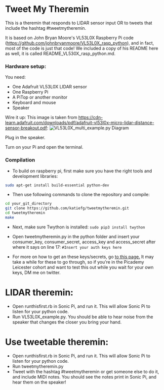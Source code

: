 # Tweet My Theremin

This is a theremin that responds to LIDAR sensor input OR to tweets that include the hashtag #tweetmytheremin.

It is based on John Bryan Moore's VL53L0X Raspberry Pi code (https://github.com/johnbryanmoore/VL53L0X_rasp_python), and in fact, most of the code is just that code! We included a copy of his README here as well, it is called README_VL530X_rasp_python.md.

### Hardware setup:

You need:
* One Adafruit VL53L0X LIDAR sensor
* One Raspberry Pi
* A PiTop or another monitor
* Keyboard and mouse
* Speaker

Wire it up:
This image is taken from https://cdn-learn.adafruit.com/downloads/pdf/adafruit-vl53l0x-micro-lidar-distance-sensor-breakout.pdf:
![VL53L0X_multi_example.py Diagram](https://raw.githubusercontent.com/katiefg/tweetamin/master/VL53L0x_single.png "Wiring for single LIDAR sensor")

Plug in the speaker.

Turn on your Pi and open the terminal.

### Compilation

* To build on raspberry pi, first make sure you have the right tools and development libraries:
```bash
sudo apt-get install build-essential python-dev
```
* Then use following commands to clone the repository and compile:
```bash
cd your_git_directory
git clone https://github.com/katiefg/tweetmytheremin.git
cd tweetmytheremin
make
```

* Next, make sure Twython is installed:
```sudo pip3 install twython```

* Open tweetmytheremin.py in the python folder and insert your consumer_key, consumer_secret, access_key and access_secret after where it says on line 17:
``` #Insert your auth keys here ```
* For more on how to get an these keys/secrets, go [to this page.](https://developer.twitter.com/en/docs/basics/authentication/guides/access-tokens.html) It may take a while for these to go through, so if you're in the Picademy Leicester cohort and want to test this out while you wait for your own keys, DM me on twitter.



# LIDAR theremin:

* Open runthisfirst.rb in Sonic Pi, and run it. This will allow Sonic Pi to listen for your python code.
* Run VL53L0X_example.py. You should be able to hear noise from the speaker that changes the closer you bring your hand.


# Use tweetable theremin:
* Open runthisfirst.rb in Sonic Pi, and run it. This will allow Sonic Pi to listen for your python code.
* Run tweetmytheremin.py
* Tweet with the hashtag #tweetmytheremin or get someone else to do it, and include MIDI notes. You should see the notes print in Sonic Pi, and hear them on the speaker!




